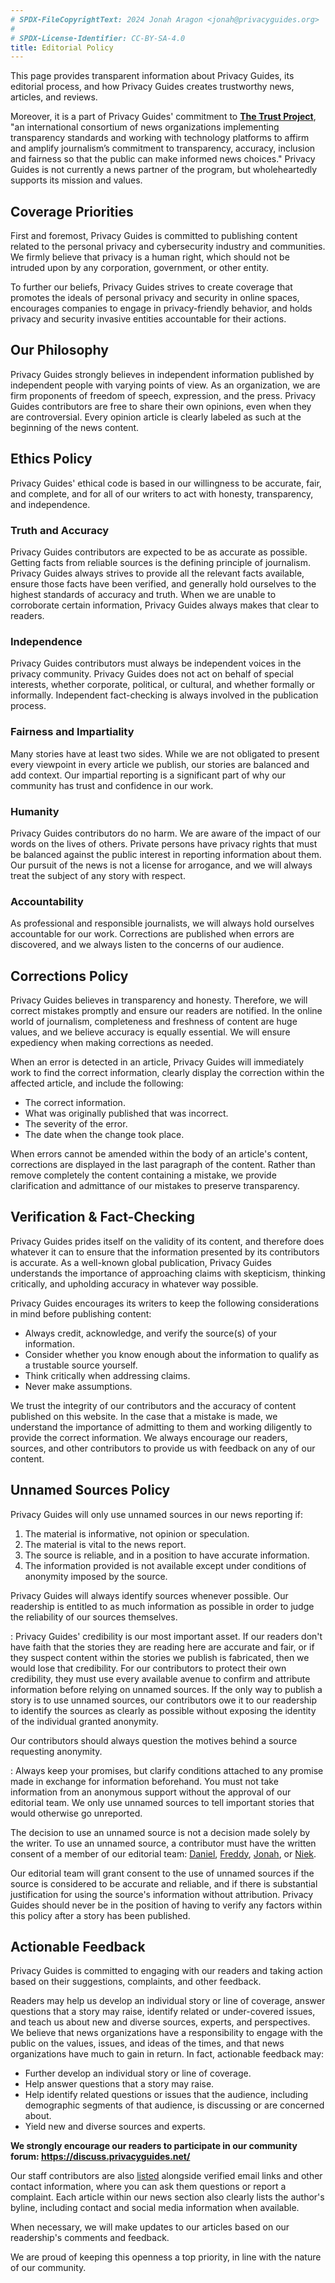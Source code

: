 ```yaml
---
# SPDX-FileCopyrightText: 2024 Jonah Aragon <jonah@privacyguides.org>
#
# SPDX-License-Identifier: CC-BY-SA-4.0
title: Editorial Policy
---
```


This page provides transparent information about Privacy Guides, its editorial process, and how Privacy Guides creates trustworthy news, articles, and reviews.

Moreover, it is a part of Privacy Guides' commitment to [**The Trust Project**](https://thetrustproject.org/), "an international consortium of news organizations implementing transparency standards and working with technology platforms to affirm and amplify journalism’s commitment to transparency, accuracy, inclusion and fairness so that the public can make informed news choices." Privacy Guides is not currently a news partner of the program, but wholeheartedly supports its mission and values.

## Coverage Priorities

First and foremost, Privacy Guides is committed to publishing content related to the personal privacy and cybersecurity industry and communities. We firmly believe that privacy is a human right, which should not be intruded upon by any corporation, government, or other entity.

To further our beliefs, Privacy Guides strives to create coverage that promotes the ideals of personal privacy and security in online spaces, encourages companies to engage in privacy-friendly behavior, and holds privacy and security invasive entities accountable for their actions.

## Our Philosophy

Privacy Guides strongly believes in independent information published by independent people with varying points of view. As an organization, we are firm proponents of freedom of speech, expression, and the press. Privacy Guides contributors are free to share their own opinions, even when they are controversial. Every opinion article is clearly labeled as such at the beginning of the news content.

## Ethics Policy

Privacy Guides' ethical code is based in our willingness to be accurate, fair, and complete, and for all of our writers to act with honesty, transparency, and independence.

### Truth and Accuracy

Privacy Guides contributors are expected to be as accurate as possible. Getting facts from reliable sources is the defining principle of journalism. Privacy Guides always strives to provide all the relevant facts available, ensure those facts have been verified, and generally hold ourselves to the highest standards of accuracy and truth. When we are unable to corroborate certain information, Privacy Guides always makes that clear to readers.

### Independence

Privacy Guides contributors must always be independent voices in the privacy community. Privacy Guides does not act on behalf of special interests, whether corporate, political, or cultural, and whether formally or informally. Independent fact-checking is always involved in the publication process.

### Fairness and Impartiality

Many stories have at least two sides. While we are not obligated to present every viewpoint in every article we publish, our stories are balanced and add context. Our impartial reporting is a significant part of why our community has trust and confidence in our work.

### Humanity

Privacy Guides contributors do no harm. We are aware of the impact of our words on the lives of others. Private persons have privacy rights that must be balanced against the public interest in reporting information about them. Our pursuit of the news is not a license for arrogance, and we will always treat the subject of any story with respect.

### Accountability

As professional and responsible journalists, we will always hold ourselves accountable for our work. Corrections are published when errors are discovered, and we always listen to the concerns of our audience.

## Corrections Policy

Privacy Guides believes in transparency and honesty. Therefore, we will correct mistakes promptly and ensure our readers are notified. In the online world of journalism, completeness and freshness of content are huge values, and we believe accuracy is equally essential. We will ensure expediency when making corrections as needed.

When an error is detected in an article, Privacy Guides will immediately work to find the correct information, clearly display the correction within the affected article, and include the following:

- The correct information.
- What was originally published that was incorrect.
- The severity of the error.
- The date when the change took place.

When errors cannot be amended within the body of an article's content, corrections are displayed in the last paragraph of the content. Rather than remove completely the content containing a mistake, we provide clarification and admittance of our mistakes to preserve transparency.

## Verification & Fact-Checking

Privacy Guides prides itself on the validity of its content, and therefore does whatever it can to ensure that the information presented by its contributors is accurate. As a well-known global publication, Privacy Guides understands the importance of approaching claims with skepticism, thinking critically, and upholding accuracy in whatever way possible.

Privacy Guides encourages its writers to keep the following considerations in mind before publishing content:

- Always credit, acknowledge, and verify the source(s) of your information.
- Consider whether you know enough about the information to qualify as a trustable source yourself.
- Think critically when addressing claims.
- Never make assumptions.

We trust the integrity of our contributors and the accuracy of content published on this website. In the case that a mistake is made, we understand the importance of admitting to them and working diligently to provide the correct information. We always encourage our readers, sources, and other contributors to provide us with feedback on any of our content.

## Unnamed Sources Policy

Privacy Guides will only use unnamed sources in our news reporting if:

1. The material is informative, not opinion or speculation.
2. The material is vital to the news report.
3. The source is reliable, and in a position to have accurate information.
4. The information provided is not available except under conditions of anonymity imposed by the source.

Privacy Guides will always identify sources whenever possible. Our readership is entitled to as much information as possible in order to judge the reliability of our sources themselves.

:   Privacy Guides' credibility is our most important asset. If our readers don't have faith that the stories they are reading here are accurate and fair, or if they suspect content within the stories we publish is fabricated, then we would lose that credibility. For our contributors to protect their own credibility, they must use every available avenue to confirm and attribute information before relying on unnamed sources. If the only way to publish a story is to use unnamed sources, our contributors owe it to our readership to identify the sources as clearly as possible without exposing the identity of the individual granted anonymity.

Our contributors should always question the motives behind a source requesting anonymity.

:   Always keep your promises, but clarify conditions attached to any promise made in exchange for information beforehand. You must not take information from an anonymous support without the approval of our editorial team. We only use unnamed sources to tell important stories that would otherwise go unreported.

The decision to use an unnamed source is not a decision made solely by the writer. To use an unnamed source, a contributor must have the written consent of a member of our editorial team: [Daniel](author/dngray.md), [Freddy](author/freddy.md), [Jonah](author/jonah.md), or [Niek](author/niek-de-wilde.md).

Our editorial team will grant consent to the use of unnamed sources if the source is considered to be accurate and reliable, and if there is substantial justification for using the source's information without attribution. Privacy Guides should never be in the position of having to verify any factors within this policy after a story has been published.

## Actionable Feedback

Privacy Guides is committed to engaging with our readers and taking action based on their suggestions, complaints, and other feedback.

Readers may help us develop an individual story or line of coverage, answer questions that a story may raise, identify related or under-covered issues, and teach us about new and diverse sources, experts, and perspectives. We believe that news organizations have a responsibility to engage with the public on the values, issues, and ideas of the times, and that news organizations have much to gain in return. In fact, actionable feedback may:

- Further develop an individual story or line of coverage.
- Help answer questions that a story may raise.
- Help identify related questions or issues that the audience, including demographic segments of that audience, is discussing or are concerned about.
- Yield new and diverse sources and experts.

**We strongly encourage our readers to participate in our community forum: <https://discuss.privacyguides.net/>**

Our staff contributors are also [listed](https://www.privacyguides.org/en/about/) alongside verified email links and other contact information, where you can ask them questions or report a complaint. Each article within our news section also clearly lists the author's byline, including contact and social media information when available.

When necessary, we will make updates to our articles based on our readership's comments and feedback.

We are proud of keeping this openness a top priority, in line with the nature of our community.
